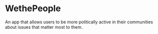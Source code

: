 # WethePeople
An app that allows users to be more politically active in their communities about issues that matter most to them.
